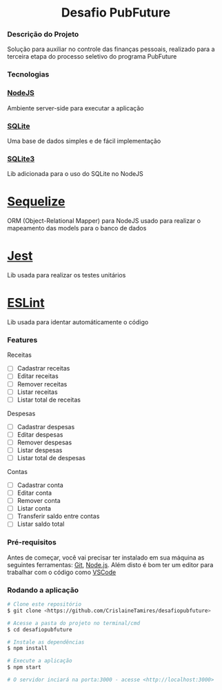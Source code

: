 <h1 align="center">Desafio PubFuture</h3>

### Descrição do Projeto
<p>Solução para auxiliar no controle das finanças pessoais,
realizado para a terceira etapa do processo seletivo do programa PubFuture</p>

### Tecnologias

<h3>
    <a href="https://nodejs.org/pt-br/">NodeJS</a>
</h3>
<p>Ambiente server-side para executar a aplicação</p>

<h3>
    <a href="https://www.sqlite.org/">SQLite</a>
</h3>
<p >Uma base de dados simples e de fácil implementação</p>

<h3>
    <a href="https://github.com/mapbox/node-sqlite3">SQLite3</a>
</h3>
<p>Lib adicionada para o uso do SQLite no NodeJS</p>

<h1 >
    <a href="https://sequelize.org/">Sequelize</a>
</h3>
<p >ORM (Object-Relational Mapper) para NodeJS usado para realizar o mapeamento das models para o banco de dados</p>

<h1 >
    <a href="https://github.com/facebook/jest">Jest</a>
</h3>
<p >Lib usada para realizar os testes unitários</p>

<h1 >
    <a href="https://eslint.org/">ESLint</a>
</h3>
<p >Lib usada para identar automáticamente o código</p>

### Features

Receitas
- [ ] Cadastrar receitas
- [ ] Editar receitas
- [ ] Remover receitas
- [ ] Listar receitas
- [ ] Listar total de receitas

Despesas
- [ ] Cadastrar despesas
- [ ] Editar despesas
- [ ] Remover despesas
- [ ] Listar despesas
- [ ] Listar total de despesas

Contas
- [ ] Cadastrar conta
- [ ] Editar conta
- [ ] Remover conta
- [ ] Listar conta
- [ ] Transferir saldo entre contas
- [ ] Listar saldo total

### Pré-requisitos

Antes de começar, você vai precisar ter instalado em sua máquina as seguintes ferramentas:
[Git](https://git-scm.com), [Node.js](https://nodejs.org/pt-br/). 
Além disto é bom ter um editor para trabalhar com o código como [VSCode](https://code.visualstudio.com/)

### Rodando a aplicação

```bash
# Clone este repositório
$ git clone <https://github.com/CrislaineTamires/desafiopubfuture>

# Acesse a pasta do projeto no terminal/cmd
$ cd desafiopubfuture

# Instale as dependências
$ npm install

# Execute a aplicação
$ npm start

# O servidor inciará na porta:3000 - acesse <http://localhost:3000>
```